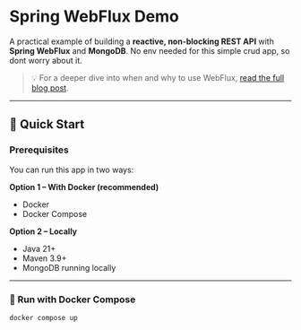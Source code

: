 # Spring WebFlux Demo

A practical example of building a **reactive, non-blocking REST API** with **Spring WebFlux** and **MongoDB**.
No env needed for this simple crud app, so dont worry about it.

> 💡 For a deeper dive into when and why to use WebFlux, [read the full blog post](https://dev.to/adamthedeveloper/spring-webflux-when-to-use-it-and-how-to-build-with-it-5a6e).

---

## 🚀 Quick Start

### Prerequisites
You can run this app in two ways:

**Option 1 – With Docker (recommended)**
- Docker
- Docker Compose

**Option 2 – Locally**
- Java 21+
- Maven 3.9+
- MongoDB running locally

---

### 🐳 Run with Docker Compose

```bash
docker compose up
```

